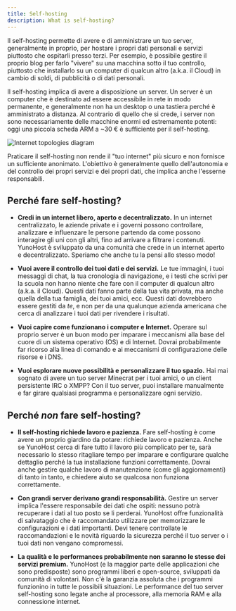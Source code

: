 ```yaml
---
title: Self-hosting
description: What is self-hosting?
---
```


Il self-hosting permette di avere e di amministrare un tuo server, generalmente in proprio, per hostare i propri dati personali e servizi piuttosto che ospitarli presso terzi. Per esempio, è possibile gestire il proprio blog per farlo "vivere" su una macchina sotto il tuo controllo, piuttosto che installarlo su un computer di qualcun altro (a.k.a. il Cloud) in cambio di soldi, di pubblicità o di dati personali.

Il self-hosting implica di avere a disposizione un server. Un server è un computer che è destinato ad essere accessibile in rete in modo permanente, e generalmente non ha un desktop o una tastiera perché è amministrato a distanza. Al contrario di quello che si crede, i server non sono necessariamente delle macchine enormi ed estremamente potenti: oggi una piccola scheda ARM a ~30 € è sufficiente per il self-hosting.

![Internet topologies diagram](/img/internet_topologies.png)

Praticare il self-hosting non rende il "tuo internet" più sicuro e non fornisce un sufficiente anonimato. L'obiettivo è generalmente quello dell'autonomia e del controllo dei propri servizi e dei propri dati, che implica anche l'esserne responsabili.

## Perché fare self-hosting?

- **Credi in un internet libero, aperto e decentralizzato.** In un internet centralizzato, le aziende private e i governi possono controllare, analizzare e influenzare le persone partendo da come possono interagire gli uni con gli altri, fino ad arrivare a filtrare i contenuti. YunoHost è sviluppato da una comunità che crede in un internet aperto e decentralizzato. Speriamo che anche tu la pensi allo stesso modo!

- **Vuoi avere il controllo dei tuoi dati e dei servizi.** Le tue immagini, i tuoi messaggi di chat, la tua cronologia di navigazione, e i testi che scrivi per la scuola non hanno niente che fare con il computer di qualcun altro (a.k.a. il Cloud). Questi dati fanno parte della tua vita privata, ma anche quella della tua famiglia, dei tuoi amici, ecc. Questi dati dovrebbero essere gestiti da *te*, e non per da una qualunque azienda americana che cerca di analizzare i tuoi dati per rivendere i risultati.

- **Vuoi capire come funzionano i computer e Internet.** Operare sul proprio server è un buon modo per imparare i meccanismi alla base del cuore di un sistema operativo (OS) e di Internet. Dovrai probabilmente far ricorso alla linea di comando e ai meccanismi di configurazione delle risorse e i DNS.

- **Vuoi esplorare nuove possibilità e personalizzare il tuo spazio.** Hai mai sognato di avere un tuo server Minecrat per i tuoi amici, o un client persistente IRC o XMPP? Con il tuo server, puoi installare manualmente e far girare qualsiasi programma e personalizzare ogni servizio.

## Perché *non* fare self-hosting?

- **Il self-hosting richiede lavoro e pazienza.** Fare self-hosting è come avere un proprio giardino da potare: richiede lavoro e pazienza. Anche se YunoHost cerca di fare tutto il lavoro più complicato per te, sarà necessario lo stesso ritagliare tempo per imparare e configurare qualche dettaglio perché la tua installazione funzioni correttamente. Dovrai anche gestire qualche lavoro di manutenzione (come gli aggiornamenti) di tanto in tanto, e chiedere aiuto se qualcosa non funziona correttamente.

- **Con grandi server derivano grandi responsabilità.** Gestire un server implica l'essere responsabile dei dati che ospiti: nessuno potrà recuperare i dati al tuo posto se li perderai. YunoHost offre funzionalità di salvataggio che è raccomandato utilizzare per memorizzare le configurazioni e i dati importanti. Devi tenere controllate le raccomandazioni e le novità riguardo la sicurezza perché il tuo server o i tuoi dati non vengano compromessi.

- **La qualità e le performances probabilmente non saranno le stesse dei servizi premium.** YunoHost (e la maggior parte delle applicazioni che sono predisposte) sono programmi liberi e open-source, sviluppati da comunità di volontari. Non c'è la garanzia assoluta che i programmi funzionino in tutte le possibili situazioni. Le performance del tuo server self-hosting sono legate anche al processore, alla memoria RAM e alla connessione internet.

